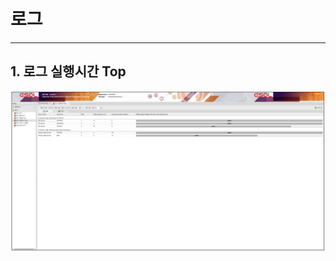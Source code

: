 # 로그

---

## 1. 로그 실행시간 Top

<img src = "./images/02.log-tools-log-time-top.PNG" width = "1000px"> </img>
